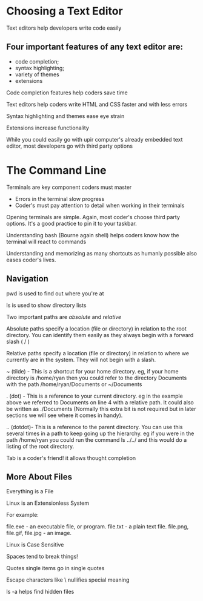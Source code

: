 # Choosing a Text Editor

Text editors help developers write code easily

## Four important features of any text editor are:

- code completion; 
- syntax highlighting; 
- variety of themes 
- extensions 

Code completion features help coders save time

Text editors help coders write HTML and CSS faster and with less errors

Syntax highlighting and themes ease eye strain

Extensions increase functionality

While you could easily go with upir computer's already embedded text editor, most developers go with third party options

# The Command Line

Terminals are key component coders must master

- Errors in the terminal slow progress
- Coder's must pay attention to detail when working in their terminals

Opening terminals are simple.  Again, most coder's choose third party options.  It's a good practice to pin it to your taskbar.

Understanding bash (Bourne again shell) helps coders know how the terminal will react to commands

Understanding and memorizing as many shortcuts as humanly possible also eases coder's lives.

## Navigation

pwd is used to find out where you're at

ls is used to show directory lists

Two important paths are *absolute* and *relative*

Absolute paths specify a location (file or directory) in relation to the root directory. You can identify them easily as they always begin with a forward slash ( / )

Relative paths specify a location (file or directory) in relation to where we currently are in the system. They will not begin with a slash.

~ (tilde) - This is a shortcut for your home directory. eg, if your home directory is /home/ryan then you could refer to the directory Documents with the path /home/ryan/Documents or ~/Documents

. (dot) - This is a reference to your current directory. eg in the example above we referred to Documents on line 4 with a relative path. It could also be written as ./Documents (Normally this extra bit is not required but in later sections we will see where it comes in handy).

.. (dotdot)- This is a reference to the parent directory. You can use this several times in a path to keep going up the hierarchy. eg if you were in the path /home/ryan you could run the command ls ../../ and this would do a listing of the root directory.

Tab is a coder's friend! it allows thought completion

## More About Files

Everything is a File

Linux is an Extensionless System

For example:

file.exe - an executable file, or program.
file.txt - a plain text file.
file.png, file.gif, file.jpg - an image.

Linux is Case Sensitive

Spaces tend to break things!

Quotes single items go in single quotes

Escape characters like \ nullifies special meaning

ls -a helps find hidden files